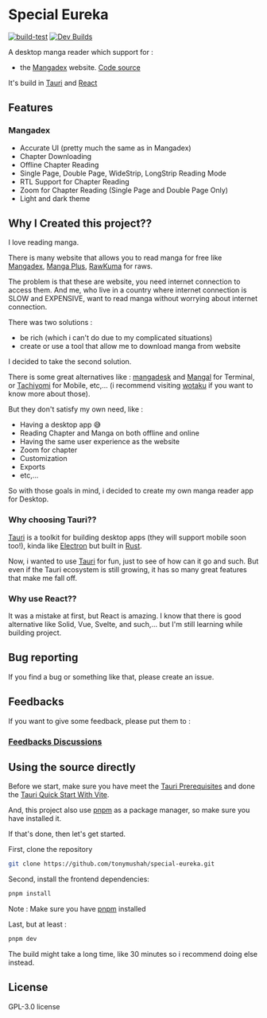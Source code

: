# Special Eureka

[![build-test](https://github.com/tonymushah/special-eureka/actions/workflows/build.yaml/badge.svg)](https://github.com/tonymushah/special-eureka/actions/workflows/build.yaml)
[![Dev Builds](https://github.com/tonymushah/special-eureka/actions/workflows/dev-build.yaml/badge.svg)](https://github.com/tonymushah/special-eureka/actions/workflows/dev-build.yaml)

A desktop manga reader which support for :

- the [Mangadex](https://mangadex.org) website. [Code source](https://github.com/tonymushah/special-eureka/tree/master/src/mangadex)

It's build in [Tauri](https://tauri.app) and [React](https://react.dev)

## Features

### Mangadex

- Accurate UI (pretty much the same as in Mangadex)
- Chapter Downloading
- Offline Chapter Reading
- Single Page, Double Page, WideStrip, LongStrip Reading Mode
- RTL Support for Chapter Reading
- Zoom for Chapter Reading (Single Page and Double Page Only)
- Light and dark theme

## Why I Created this project??

I love reading manga.

There is many website that allows you to read manga for free like [Mangadex](https://mangadex.org), [Manga Plus](https://mangaplus.shueisha.co.jp/updates), [RawKuma](https://rawkuma.com/) for raws.

The problem is that these are website, you need internet connection to access them.
And me, who live in a country where internet connection is SLOW and EXPENSIVE, want to read manga without worrying about internet connection.

There was two solutions :

- be rich (which i can't do due to my complicated situations)
- create or use a tool that allow me to download manga from website

I decided to take the second solution.

There is some great alternatives like : [mangadesk](https://github.com/darylhjd/mangadesk) and [Mangal](https://github.com/metafates/mangal) for Terminal, or [Tachiyomi](https://tachiyomi.org/) for Mobile, etc,... (i recommend visiting [wotaku](https://wotaku.moe/) if you want to know more about those).

But they don't satisfy my own need, like :

- Having a desktop app 😅
- Reading Chapter and Manga on both offline and online
- Having the same user experience as the website
- Zoom for chapter
- Customization
- Exports
- etc,...

So with those goals in mind, i decided to create my own manga reader app for Desktop.

### Why choosing Tauri??

[Tauri](https://tauri.app) is a toolkit for building desktop apps (they will support mobile soon too!), kinda like [Electron](https://www.electronjs.org/) but built in [Rust](https://rust-lang.org).

Now, i wanted to use [Tauri](https://tauri.app) for fun, just to see of how can it go and such.
But even if the Tauri ecosystem is still growing, it has so many great features that make me fall off.

### Why use React??

It was a mistake at first, but React is amazing. I know that there is good alternative like Solid, Vue, Svelte, and such,... but I'm still learning while building project.

## Bug reporting

If you find a bug or something like that, please create an issue.

## Feedbacks

If you want to give some feedback, please put them to :

### [Feedbacks Discussions](https://github.com/tonymushah/special-eureka/discussions/categories/feedbacks)

## Using the source directly

Before we start, make sure you have meet the [Tauri Prerequisites](https://tauri.app/v1/guides/getting-started/prerequisites) and done the [Tauri Quick Start With Vite](https://tauri.app/v1/guides/getting-started/setup/vite).

And, this project also use [pnpm](https://pnpm.io) as a package manager, so make sure you have installed it.

If that's done, then let's get started.

First, clone the repository

```bash
git clone https://github.com/tonymushah/special-eureka.git
```

Second, install the frontend dependencies:

```bash
pnpm install
```

Note : Make sure you have [pnpm](https://pnpm.io) installed

Last, but at least :

```bash
pnpm dev
```

The build might take a long time, like 30 minutes so i recommend doing else instead.

## License

GPL-3.0 license
